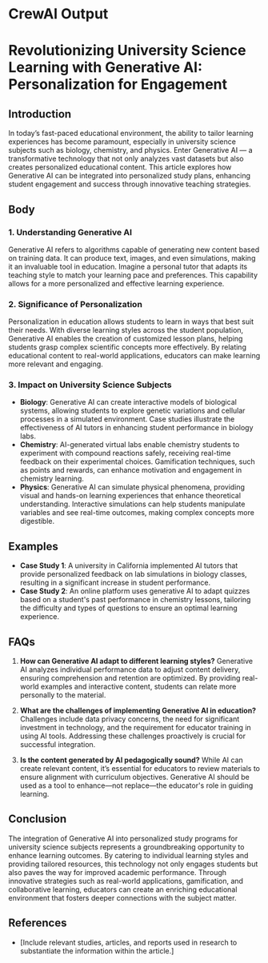 # CrewAI Output

# Revolutionizing University Science Learning with Generative AI: Personalization for Engagement

## Introduction
In today’s fast-paced educational environment, the ability to tailor learning experiences has become paramount, especially in university science subjects such as biology, chemistry, and physics. Enter Generative AI — a transformative technology that not only analyzes vast datasets but also creates personalized educational content. This article explores how Generative AI can be integrated into personalized study plans, enhancing student engagement and success through innovative teaching strategies.

## Body

### 1. Understanding Generative AI
Generative AI refers to algorithms capable of generating new content based on training data. It can produce text, images, and even simulations, making it an invaluable tool in education. Imagine a personal tutor that adapts its teaching style to match your learning pace and preferences. This capability allows for a more personalized and effective learning experience.

### 2. Significance of Personalization
Personalization in education allows students to learn in ways that best suit their needs. With diverse learning styles across the student population, Generative AI enables the creation of customized lesson plans, helping students grasp complex scientific concepts more effectively. By relating educational content to real-world applications, educators can make learning more relevant and engaging.

### 3. Impact on University Science Subjects
- **Biology**: Generative AI can create interactive models of biological systems, allowing students to explore genetic variations and cellular processes in a simulated environment. Case studies illustrate the effectiveness of AI tutors in enhancing student performance in biology labs.
- **Chemistry**: AI-generated virtual labs enable chemistry students to experiment with compound reactions safely, receiving real-time feedback on their experimental choices. Gamification techniques, such as points and rewards, can enhance motivation and engagement in chemistry learning.
- **Physics**: Generative AI can simulate physical phenomena, providing visual and hands-on learning experiences that enhance theoretical understanding. Interactive simulations can help students manipulate variables and see real-time outcomes, making complex concepts more digestible.

## Examples
- **Case Study 1**: A university in California implemented AI tutors that provide personalized feedback on lab simulations in biology classes, resulting in a significant increase in student performance.
- **Case Study 2**: An online platform uses generative AI to adapt quizzes based on a student's past performance in chemistry lessons, tailoring the difficulty and types of questions to ensure an optimal learning experience.

## FAQs
1. **How can Generative AI adapt to different learning styles?**
   Generative AI analyzes individual performance data to adjust content delivery, ensuring comprehension and retention are optimized. By providing real-world examples and interactive content, students can relate more personally to the material.

2. **What are the challenges of implementing Generative AI in education?**
   Challenges include data privacy concerns, the need for significant investment in technology, and the requirement for educator training in using AI tools. Addressing these challenges proactively is crucial for successful integration.

3. **Is the content generated by AI pedagogically sound?**
   While AI can create relevant content, it’s essential for educators to review materials to ensure alignment with curriculum objectives. Generative AI should be used as a tool to enhance—not replace—the educator's role in guiding learning.

## Conclusion
The integration of Generative AI into personalized study programs for university science subjects represents a groundbreaking opportunity to enhance learning outcomes. By catering to individual learning styles and providing tailored resources, this technology not only engages students but also paves the way for improved academic performance. Through innovative strategies such as real-world applications, gamification, and collaborative learning, educators can create an enriching educational environment that fosters deeper connections with the subject matter.

## References
- [Include relevant studies, articles, and reports used in research to substantiate the information within the article.]
```